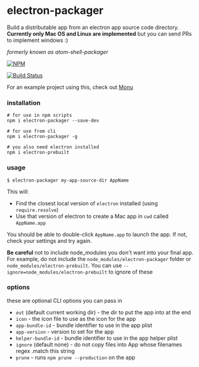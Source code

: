 # electron-packager

Build a distributable app from an electron app source code directory. **Currently only Mac OS and Linux are implemented** but you can send PRs to implement windows :)

*formerly known as atom-shell-packager*

[![NPM](https://nodei.co/npm/electron-packager.png)](https://nodei.co/npm/electron-packager/)

[![Build Status](https://travis-ci.org/maxogden/electron-packager.svg?branch=master)](https://travis-ci.org/maxogden/electron-packager)

For an example project using this, check out [Monu](https://github.com/maxogden/monu)

### installation

```
# for use in npm scripts
npm i electron-packager --save-dev

# for use from cli
npm i electron-packager -g

# you also need electron installed
npm i electron-prebuilt
```

### usage

```
$ electron-packager my-app-source-dir AppName
```

This will:

- Find the closest local version of `electron` installed (using `require.resolve`)
- Use that version of electron to create a Mac app in `cwd` called `AppName.app`

You should be able to double-click `AppName.app` to launch the app. If not, check your settings and try again.

**Be careful** not to include node_modules you don't want into your final app. For example, do not include the `node_modules/electron-packager` folder or `node_modules/electron-prebuilt`. You can use `--ignore=node_modules/electron-prebuilt` to ignore of these

### options

these are optional CLI options you can pass in

- `out` (default current working dir) - the dir to put the app into at the end
- `icon` - the icon file to use as the icon for the app
- `app-bundle-id` - bundle identifier to use in the app plist
- `app-version` - version to set for the app
- `helper-bundle-id` - bundle identifier to use in the app helper plist
- `ignore` (default none) - do not copy files into App whose filenames regex .match this string
- `prune` - runs `npm prune --production` on the app
